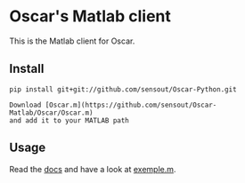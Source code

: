 Oscar's Matlab client
==================

This is the Matlab client for Oscar.

Install
-------
	pip install git+git://github.com/sensout/Oscar-Python.git

	Download [Oscar.m](https://github.com/sensout/Oscar-Matlab/Oscar/Oscar.m)
	and add it to your MATLAB path

Usage
-----

Read the [docs](http://oscar.sensout.com/documentation.html) and have a look at [exemple.m](https://github.com/sensout/Oscar-Matlab/example.m).
